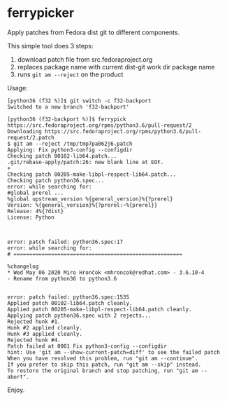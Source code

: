 ferrypicker
===========

Apply patches from Fedora dist git to different components.

This simple tool does 3 steps:

 1. download patch file from src.fedoraproject.org
 2. replaces package name with current dist-git work dir package name
 3. runs `git am --reject` on the product

Usage:

```shell
[python36 (f32 %)]$ git switch -c f32-backport
Switched to a new branch 'f32-backport'

[python36 (f32-backport %)]$ ferrypick https://src.fedoraproject.org/rpms/python3.6/pull-request/2
Downloading https://src.fedoraproject.org/rpms/python3.6/pull-request/2.patch
$ git am --reject /tmp/tmp7pa062j6.patch
Applying: Fix python3-config --configdir
Checking patch 00102-lib64.patch...
.git/rebase-apply/patch:26: new blank line at EOF.
+
Checking patch 00205-make-libpl-respect-lib64.patch...
Checking patch python36.spec...
error: while searching for:
#global prerel ...
%global upstream_version %{general_version}%{?prerel}
Version: %{general_version}%{?prerel:~%{prerel}}
Release: 4%{?dist}
License: Python



error: patch failed: python36.spec:17
error: while searching for:
# ======================================================

%changelog
* Wed May 06 2020 Miro Hrončok <mhroncok@redhat.com> - 3.6.10-4
- Rename from python36 to python3.6


error: patch failed: python36.spec:1535
Applied patch 00102-lib64.patch cleanly.
Applied patch 00205-make-libpl-respect-lib64.patch cleanly.
Applying patch python36.spec with 2 rejects...
Rejected hunk #1.
Hunk #2 applied cleanly.
Hunk #3 applied cleanly.
Rejected hunk #4.
Patch failed at 0001 Fix python3-config --configdir
hint: Use 'git am --show-current-patch=diff' to see the failed patch
When you have resolved this problem, run "git am --continue".
If you prefer to skip this patch, run "git am --skip" instead.
To restore the original branch and stop patching, run "git am --abort".
```

Enjoy.
